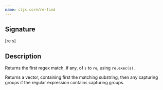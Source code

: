 ```yaml
---
name: cljs.core/re-find
---
```


## Signature
[re s]


## Description

Returns the first regex match, if any, of `s` to `re`, using `re.exec(s)`.

Returns a vector, containing first the matching substring, then any capturing
groups if the regular expression contains capturing groups.

